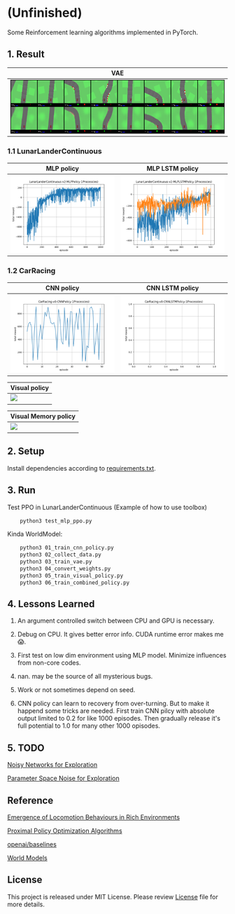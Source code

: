 # (Unfinished)

Some Reinforcement learning algorithms implemented in PyTorch.

## 1. Result

| VAE
|-----
| <img src="image/vae_reconstruction.png"/>

### 1.1 LunarLanderContinuous

| MLP policy | MLP LSTM policy
|------------|----------------
| <img src="image/LunarLanderContinuous-v2-MLPPolicy-1Process(es).png" width="300"/> | <img src="image/LunarLanderContinuous-v2-MLPLSTMPolicy-1Process(es).png" width="300"/>

### 1.2 CarRacing

| CNN policy | CNN LSTM policy
|------------|-----------------
| <img src="image/CarRacing-v0-CNNPolicy-1Process(es).png" width="300"/> | <img src="image/CarRacing-v0-CNNLSTMPolicy-1Process(es).png" width="300"/>

| Visual policy
|---------------------
| <img src="image/" width="300"/>

| Visual Memory policy
|---------------------
| <img src="image/" width="300"/>


## 2. Setup

Install dependencies according to [requirements.txt](requirements.txt).

## 3. Run

Test PPO in LunarLanderContinuous (Example of how to use toolbox)

```
    python3 test_mlp_ppo.py
```

Kinda WorldModel:

```
    python3 01_train_cnn_policy.py
    python3 02_collect_data.py
    python3 03_train_vae.py
    python3 04_convert_weights.py
    python3 05_train_visual_policy.py
    python3 06_train_combined_policy.py
```

## 4. Lessons Learned
1. An argument controlled switch between CPU and GPU is necessary.

1. Debug on CPU. It gives better error info. CUDA runtime error makes me :scream:.

1. First test on low dim environment using MLP model. Minimize influences from non-core codes.

1. nan. may be the source of all mysterious bugs.

1. Work or not sometimes depend on seed.

1. CNN policy can learn to recovery from over-turning.
But to make it happend some tricks are needed.
First train CNN pilcy with absolute output limited to 0.2 for like 1000 episodes.
Then gradually release it's full potential to 1.0 for many other 1000 opisodes.

## 5. TODO

[Noisy Networks for Exploration](https://arxiv.org/abs/1706.10295)

[Parameter Space Noise for Exploration](https://arxiv.org/abs/1706.01905)

## Reference

[Emergence of Locomotion Behaviours in Rich Environments](https://arxiv.org/abs/1707.02286)

[Proximal Policy Optimization Algorithms](https://arxiv.org/abs/1707.06347)

[openai/baselines](https://github.com/openai/baselines)

[World Models](https://worldmodels.github.io/)

## License
This project is released under MIT License. Please review [License](LICENSE) file for more details.

